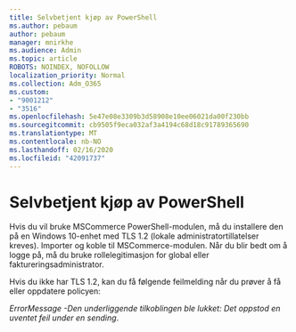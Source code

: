 ```yaml
---
title: Selvbetjent kjøp av PowerShell
ms.author: pebaum
author: pebaum
manager: mnirkhe
ms.audience: Admin
ms.topic: article
ROBOTS: NOINDEX, NOFOLLOW
localization_priority: Normal
ms.collection: Adm_O365
ms.custom:
- "9001212"
- "3516"
ms.openlocfilehash: 5e47e08e3309b3d58908e10ee06021da00f230bb
ms.sourcegitcommit: cb9505f9eca032af3a4194c68d18c91789365690
ms.translationtype: MT
ms.contentlocale: nb-NO
ms.lasthandoff: 02/16/2020
ms.locfileid: "42091737"
---
```

# <a name="self-service-purchase-of-powershell"></a>Selvbetjent kjøp av PowerShell

Hvis du vil bruke MSCommerce PowerShell-modulen, må du installere den på en Windows 10-enhet med TLS 1.2 (lokale administratortillatelser kreves).  Importer og koble til MSCommerce-modulen.  Når du blir bedt om å logge på, må du bruke rollelegitimasjon for global eller faktureringsadministrator.  

Hvis du ikke har TLS 1.2, kan du få følgende feilmelding når du prøver å få eller oppdatere policyen:

*ErrorMessage -Den underliggende tilkoblingen ble lukket: Det oppstod en uventet feil under en sending*.



